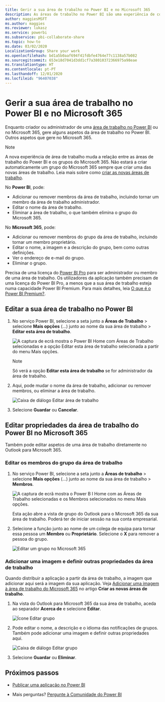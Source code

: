 ```yaml
---
title: Gerir a sua área de trabalho no Power BI e no Microsoft 365
description: As áreas de trabalho no Power BI são uma experiência de colaboração baseada nos grupos do Microsoft 365. Faça a gestão das suas áreas de trabalho no Power BI e também no Microsoft 365.
author: maggiesMSFT
ms.author: maggies
ms.reviewer: lukasz
ms.service: powerbi
ms.subservice: pbi-collaborate-share
ms.topic: how-to
ms.date: 03/02/2020
LocalizationGroup: Share your work
ms.openlocfilehash: bd1a5b0aaf694f41fdbfe4764e77c1138a57b082
ms.sourcegitcommit: 653e18d7041d3dd1cf7a38010372366975a98eae
ms.translationtype: HT
ms.contentlocale: pt-PT
ms.lasthandoff: 12/01/2020
ms.locfileid: "96407038"
---
```

# <a name="manage-your-workspace-in-power-bi-and-microsoft-365"></a>Gerir a sua área de trabalho no Power BI e no Microsoft 365

Enquanto criador ou administrador de uma [área de trabalho no Power BI](service-create-distribute-apps.md) ou no Microsoft 365, gere alguns aspetos da área de trabalho no Power BI. Outros aspetos que gere no Microsoft 365.

> [!NOTE]
> A nova experiência de área de trabalho muda a relação entre as áreas de trabalho do Power BI e os grupos do Microsoft 365. Não estará a criar automaticamente um grupo do Microsoft 365 sempre que criar uma das novas áreas de trabalho. Leia mais sobre como [criar as novas áreas de trabalho](service-create-the-new-workspaces.md).

No **Power BI**, pode:

* Adicionar ou remover membros da área de trabalho, incluindo tornar um membro da área de trabalho administrador.
* Editar o nome da área de trabalho.
* Eliminar a área de trabalho, o que também elimina o grupo do Microsoft 365.

No **Microsoft 365**, pode:

* Adicionar ou remover membros do grupo da área de trabalho, incluindo tornar um membro proprietário.
* Editar o nome, a imagem e a descrição do grupo, bem como outras definições.
* Ver o endereço de e-mail do grupo.
* Eliminar o grupo.

Precisa de uma licença do [Power BI Pro](../fundamentals/service-features-license-type.md) para ser administrador ou membro de uma área de trabalho. Os utilizadores da aplicação também precisam de uma licença do Power BI Pro, a menos que a sua área de trabalho esteja numa capacidade Power BI Premium. Para mais detalhes, leia [O que é o Power BI Premium?](../admin/service-premium-what-is.md).

## <a name="edit-your-workspace-in-power-bi"></a>Editar a sua área de trabalho no Power BI

1. No serviço Power BI, selecione a seta junto a **Áreas de Trabalho** > selecione **Mais opções** (...) junto ao nome da sua área de trabalho > **Editar esta área de trabalho**.

   ![A captura de ecrã mostra o Power BI Home com Áreas de Trabalho selecionadas e a opção Editar esta área de trabalho selecionada a partir do menu Mais opções.](media/service-manage-app-workspace-in-power-bi-and-office-365/power-bi-app-ellipsis.png)

   > [!NOTE]
   > Só verá a opção **Editar esta área de trabalho** se for administrador da área de trabalho.

1. Aqui, pode mudar o nome da área de trabalho, adicionar ou remover membros, ou eliminar a área de trabalho.

   ![Caixa de diálogo Editar área de trabalho](media/service-manage-app-workspace-in-power-bi-and-office-365/power-bi-app-edit-workspace.png)

1. Selecione **Guardar** ou **Cancelar**.

## <a name="edit-power-bi-workspace-properties-in-microsoft-365"></a>Editar propriedades da área de trabalho do Power BI no Microsoft 365

Também pode editar aspetos de uma área de trabalho diretamente no Outlook para Microsoft 365.

### <a name="edit-the-members-of-the-workspace-group"></a>Editar os membros do grupo da área de trabalho

1. No serviço Power BI, selecione a seta junto a **Áreas de trabalho** > selecione **Mais opções** (…) junto ao nome da sua área de trabalho > **Membros**.

   ![A captura de ecrã mostra o Power B I Home com as Áreas de Trabalho selecionadas e os Membros selecionados no menu Mais opções.](media/service-manage-app-workspace-in-power-bi-and-office-365/power-bi-app-ellipsis-members.png)

   Esta ação abre a vista de grupo do Outlook para o Microsoft 365 da sua área de trabalho. Poderá ter de iniciar sessão na sua conta empresarial.

1. Selecione a função junto ao nome de um colega de equipa para tornar essa pessoa um **Membro** ou **Proprietário**. Selecione o **X** para remover a pessoa do grupo.

   ![Editar um grupo no Microsoft 365](media/service-manage-app-workspace-in-power-bi-and-office-365/pbi_managegroupo365.png)

### <a name="add-an-image-and-set-other-workspace-properties"></a>Adicionar uma imagem e definir outras propriedades da área de trabalho

Quando distribuir a aplicação a partir da área de trabalho, a imagem que adicionar aqui será a imagem da sua aplicação. Veja [Adicionar uma imagem à área de trabalho do Microsoft 365](service-create-workspaces.md#add-an-image-to-your-microsoft-365-workspace-optional) no artigo **Criar as novas áreas de trabalho**.

1. Na vista do Outlook para Microsoft 365 da sua área de trabalho, aceda ao separador **Acerca de** e selecione **Editar**.

    ![Ícone Editar grupo](media/service-manage-app-workspace-in-power-bi-and-office-365/pbi_editgroupo365.png)
1. Pode editar o nome, a descrição e o idioma das notificações de grupos. Também pode adicionar uma imagem e definir outras propriedades aqui.

   ![Caixa de diálogo Editar grupo](media/service-manage-app-workspace-in-power-bi-and-office-365/pbi_editgrpo365dialog.png)

1. Selecione **Guardar** ou **Eliminar**.

## <a name="next-steps"></a>Próximos passos

* [Publicar uma aplicação no Power BI](service-create-distribute-apps.md)

* Mais perguntas? [Pergunte à Comunidade do Power BI](https://community.powerbi.com/)
